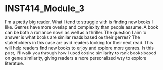 # INST414_Module_3
I'm a pretty big reader. What I tend to struggle with is finding new books I like. Genres have more overlap and complexity than people assume. A book can be both a romance novel as well as a thriller. The question I aim to answer is what books are similar reads based on their genres? The stakeholders in this case are avid readers looking for their next read. This will help readers find new books to enjoy and explore more genres. In this post, I'll walk you through how I used cosine similarity to rank books based on genre similarity, giving readers a more personalized way to explore literature.
